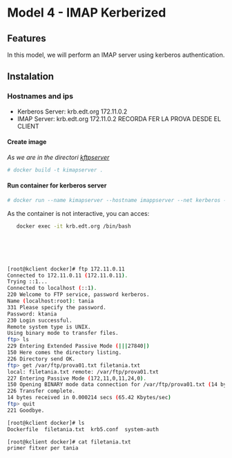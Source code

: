 # Model 4 - IMAP Kerberized

## Features

In this model, we will perform an IMAP server using kerberos authentication.

## Instalation
### Hostnames and ips

- Kerberos Server: krb.edt.org 172.11.0.2
- IMAP Server: krb.edt.org 172.11.0.2
RECORDA FER LA PROVA DESDE EL CLIENT


#### Create image
_As we are in the directori [kftpserver](https://github.com/isx434324/kerberosproject/backendClassic/kftpserver)_

 ```bash
 # docker build -t kimapserver .
 ```
 
#### Run container for kerberos server
 ```bash
 # docker run --name kimapserver --hostname imappserver --net kerberos --ip 172.11.0.6  -d kimapserver
 ```

As the container is not interactive, you can acces:
 
 ```bash
    docker exec -it krb.edt.org /bin/bash
 ```


 ```bash

 ```


 ```bash

 ```

 ```bash

 ```
 
  ```bash


 ```

 ```bash

[root@kclient docker]# ftp 172.11.0.11
Connected to 172.11.0.11 (172.11.0.11).
Trying ::1...
Connected to localhost (::1).
220 Welcome to FTP service, password kerberos.
Name (localhost:root): tania
331 Please specify the password.
Password: ktania
230 Login successful.
Remote system type is UNIX.
Using binary mode to transfer files.
ftp> ls
229 Entering Extended Passive Mode (|||27840|)
150 Here comes the directory listing.
226 Directory send OK.
ftp> get /var/ftp/prova01.txt filetania.txt
local: filetania.txt remote: /var/ftp/prova01.txt
227 Entering Passive Mode (172,11,0,11,24,0).
150 Opening BINARY mode data connection for /var/ftp/prova01.txt (14 bytes).
226 Transfer complete.
14 bytes received in 0.000214 secs (65.42 Kbytes/sec)
ftp> quit
221 Goodbye.
 ```


 ```bash
[root@kclient docker]# ls
Dockerfile  filetania.txt  krb5.conf  system-auth
 ```
 
 
  ```bash
[root@kclient docker]# cat filetania.txt 
primer fitxer per tania


 ```









